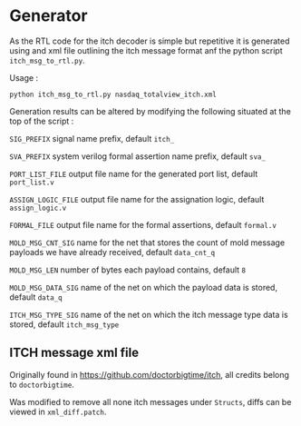 # Generator

As the RTL code for the itch decoder is simple but repetitive it is generated 
using and xml file outlining the itch message format anf the python script 
`itch_msg_to_rtl.py`.

Usage :
```
python itch_msg_to_rtl.py nasdaq_totalview_itch.xml
```

Generation results can be altered by modifying the following situated at the top of the script :

`SIG_PREFIX` signal name prefix, default `itch_`

`SVA_PREFIX` system verilog formal assertion name prefix, default `sva_`
 
`PORT_LIST_FILE` output file name for the generated port list, default `port_list.v`

`ASSIGN_LOGIC_FILE` output file name for the assignation logic, default `assign_logic.v`

`FORMAL_FILE` output file name for the formal assertions, default `formal.v`

`MOLD_MSG_CNT_SIG` name for the net that stores the count of mold message payloads we have already received, default `data_cnt_q`

`MOLD_MSG_LEN` number of bytes each payload contains, default `8`

`MOLD_MSG_DATA_SIG` name of the net on which the payload data is stored, default `data_q`

`ITCH_MSG_TYPE_SIG` name of the net on which the itch message type data is stored, default `itch_msg_type` 

## ITCH message xml file

Originally found in https://github.com/doctorbigtime/itch, all credits belong to `doctorbigtime`.

Was modified to remove all none itch messages under `Structs`, diffs can be viewed in `xml_diff.patch`.
